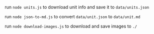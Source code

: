 run `node units.js` to download unit info and save it to `data/units.json`

run `node json-to-md.js` to convert `data/unit.json` to `data/unit.md`

run `node download-images.js` to download and save images to `./`
